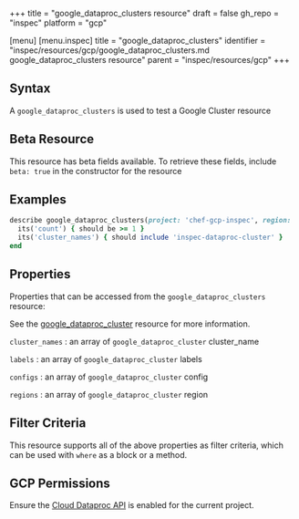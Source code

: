 +++
title = "google_dataproc_clusters resource"
draft = false
gh_repo = "inspec"
platform = "gcp"

[menu]
  [menu.inspec]
    title = "google_dataproc_clusters"
    identifier = "inspec/resources/gcp/google_dataproc_clusters.md google_dataproc_clusters resource"
    parent = "inspec/resources/gcp"
+++

## Syntax

A `google_dataproc_clusters` is used to test a Google Cluster resource

## Beta Resource

This resource has beta fields available. To retrieve these fields, include `beta: true` in the constructor for the resource

## Examples

```ruby
describe google_dataproc_clusters(project: 'chef-gcp-inspec', region: 'europe-west2') do
  its('count') { should be >= 1 }
  its('cluster_names') { should include 'inspec-dataproc-cluster' }
end
```

## Properties

Properties that can be accessed from the `google_dataproc_clusters` resource:

See the [google_dataproc_cluster](/inspec/resources/google_dataproc_cluster/#properties) resource for more information.

`cluster_names`
: an array of `google_dataproc_cluster` cluster_name

`labels`
: an array of `google_dataproc_cluster` labels

`configs`
: an array of `google_dataproc_cluster` config

`regions`
: an array of `google_dataproc_cluster` region

## Filter Criteria

This resource supports all of the above properties as filter criteria, which can be used
with `where` as a block or a method.

## GCP Permissions

Ensure the [Cloud Dataproc API](https://console.cloud.google.com/apis/library/dataproc.googleapis.com) is enabled for the current project.
